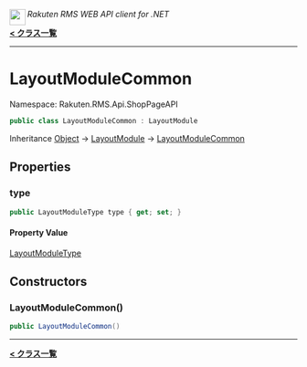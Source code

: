 <img align="left" style="height: 2em;" src="https://webservice.rakuten.co.jp/favicon.ico"><em>Rakuten RMS WEB API client for .NET</em>

[**< クラス一覧**](./)
- - -

# LayoutModuleCommon

Namespace: Rakuten.RMS.Api.ShopPageAPI

```csharp
public class LayoutModuleCommon : LayoutModule
```

Inheritance [Object](https://docs.microsoft.com/en-us/dotnet/api/system.object) → [LayoutModule](./rakuten.rms.api.shoppageapi.layoutmodule) → [LayoutModuleCommon](./rakuten.rms.api.shoppageapi.layoutmodulecommon)

## Properties

### <a id="properties-type"/>**type**

```csharp
public LayoutModuleType type { get; set; }
```

#### Property Value

[LayoutModuleType](./rakuten.rms.api.shoppageapi.layoutmoduletype)<br>

## Constructors

### <a id="constructors-.ctor"/>**LayoutModuleCommon()**

```csharp
public LayoutModuleCommon()
```


- - -
[**< クラス一覧**](./)
